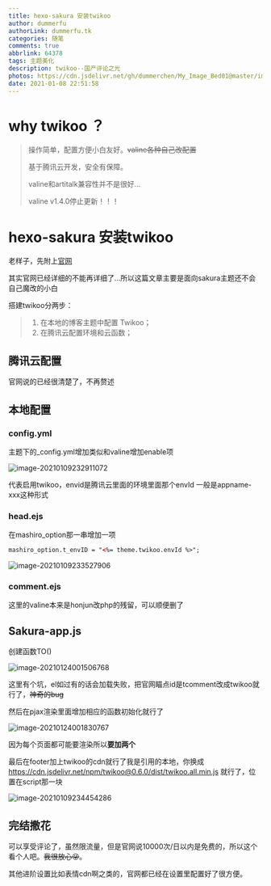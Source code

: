 ```yaml
---
title: hexo-sakura 安装twikoo
author: dummerfu
authorLink: dummerfu.tk
categories: 随笔
comments: true
abbrlink: 64378
tags: 主题美化
description: twikoo--国产评论之光
photos: https://cdn.jsdelivr.net/gh/dummerchen/My_Image_Bed01@master/img/20210105114702.jpg
date: 2021-01-08 22:51:58
---
```


# why twikoo ？

> 操作简单，配置方便小白友好。~~valine各种自己改配置~~
>
> 基于腾讯云开发，安全有保障。
>
> valine和artitalk兼容性并不是很好…
>
> valine v1.4.0停止更新！！！
>
> 

# hexo-sakura 安装twikoo

老样子，先附上[官网](https://twikoo.js.org/)

其实官网已经详细的不能再详细了…所以这篇文章主要是面向sakura主题还不会自己魔改的小白



搭建twikoo分两步：

> 1. 在本地的博客主题中配置 Twikoo；
> 2. 在腾讯云配置环境和云函数；



## 腾讯云配置

官网说的已经很清楚了，不再赘述

## 本地配置

### config.yml

主题下的_config.yml增加类似和valine增加enable项

![image-20210109232911072](https://gitee.com/dummerchen/MY_IMAGE_BED/raw/master/20210109232911.png)

代表启用twikoo，envid是腾讯云里面的环境里面那个envId 一般是appname-xxx这种形式

### head.ejs

在mashiro_option那一串增加一项

```html
mashiro_option.t_envID = "<%= theme.twikoo.envId %>";
```



![image-20210109233527906](https://gitee.com/dummerchen/MY_IMAGE_BED/raw/master/20210109233528.png)



### comment.ejs

这里的valine本来是honjun改php的残留，可以顺便删了

## Sakura-app.js

创建函数TO()

![image-20210124001506768](C:%5CUsers%5CLenovo%5CAppData%5CRoaming%5CTypora%5Ctypora-user-images%5Cimage-20210124001506768.png)

这里有个坑，el如过有的话会加载失败，把官网瞄点id是tcomment改成twikoo就行了，~~神奇的bug~~

然后在pjax渲染里面增加相应的函数初始化就行了

![image-20210124001830767](https://gitee.com/dummerchen/MY_IMAGE_BED/raw/master/20210124001830.png)

因为每个页面都可能要渲染所以**要加两个**

最后在footer加上twikoo的cdn就行了我是引用的本地，你换成 https://cdn.jsdelivr.net/npm/twikoo@0.6.0/dist/twikoo.all.min.js 就行了，位置在script那一块

![image-20210109234454286](https://gitee.com/dummerchen/MY_IMAGE_BED/raw/master/20210109234454.png)



## 完结撒花

​	可以享受评论了，虽然限流量，但是官网说10000次/日以内是免费的，所以这个看个人吧。~~我很放心😜~~。

其他进阶设置比如表情cdn啊之类的，官网都已经在设置里配置好了很方便。